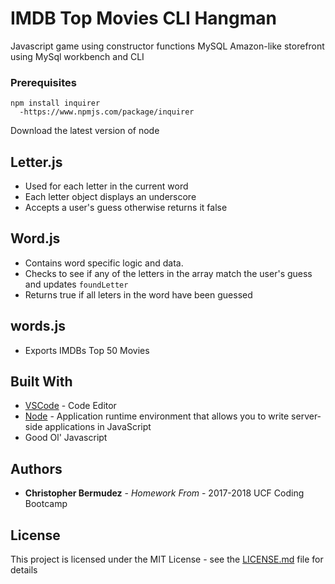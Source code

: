 # IMDB Top Movies CLI Hangman
Javascript game using constructor functions MySQL Amazon-like storefront using MySql workbench and CLI

### Prerequisites
```
npm install inquirer
  -https://www.npmjs.com/package/inquirer
```
Download the latest version of node

## Letter.js

- Used for each letter in the current word
- Each letter object displays an underscore
- Accepts a user's guess otherwise returns it false

## Word.js

- Contains word specific logic and data.
- Checks to see if any of the letters in the array match the user's guess and updates `foundLetter`
- Returns true if all leters in the word have been guessed

## words.js

- Exports IMDBs Top 50 Movies


## Built With

* [VSCode](http://www.dropwizard.io/1.0.2/docs/) - Code Editor
* [Node](https://nodejs.org/en/) - Application runtime environment that allows you to write server-side applications in JavaScript
* Good Ol' Javascript


## Authors

* **Christopher Bermudez** - *Homework From* - 2017-2018 UCF Coding Bootcamp

## License

This project is licensed under the MIT License - see the [LICENSE.md](LICENSE.md) file for details
